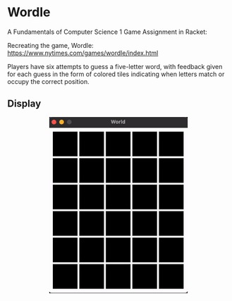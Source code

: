 # Wordle
A Fundamentals of Computer Science 1 Game Assignment in Racket:

Recreating the game, Wordle: https://www.nytimes.com/games/wordle/index.html

Players have six attempts to guess a five-letter word, with feedback given for each guess in the form of colored tiles indicating when letters match or occupy the correct position.

## Display
<p align="center">
  <img src= "https://github.com/alexsun2/wordle/blob/main/Wordle.gif" alt="Wordle Display" height="400"/>
</p>
